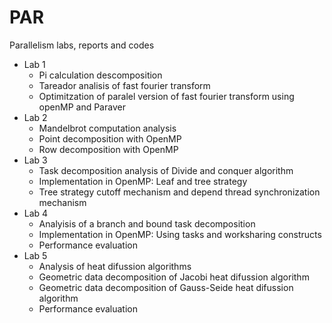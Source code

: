 # PAR
Parallelism labs, reports and codes

* Lab 1
  * Pi calculation descomposition
  * Tareador analisis of fast fourier transform
  * Optimitzation of paralel version of fast fourier transform using openMP and Paraver
* Lab 2
  * Mandelbrot computation analysis 
  * Point decomposition with OpenMP
  * Row decomposition with OpenMP
* Lab 3
  * Task decomposition analysis of Divide and conquer algorithm
  * Implementation in OpenMP: Leaf and tree strategy
  * Tree strategy cutoff mechanism and depend thread synchronization mechanism
* Lab 4
  * Analyisis of a branch and bound task decomposition
  * Implementation in OpenMP: Using tasks and worksharing constructs
  * Performance evaluation
* Lab 5
  * Analysis of heat difussion algorithms
  * Geometric data decomposition of Jacobi heat difussion algorithm
  * Geometric data decomposition of Gauss-Seide heat difussion algorithm
  * Performance evaluation
